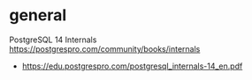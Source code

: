
# general

PostgreSQL 14 Internals https://postgrespro.com/community/books/internals
- https://edu.postgrespro.com/postgresql_internals-14_en.pdf
